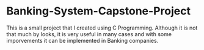 # Banking-System-Capstone-Project
This is a small project that I created using C Programming. Although it is not that much by looks, it is very useful in many cases and with some imporvements it can be implemented in Banking companies. 
